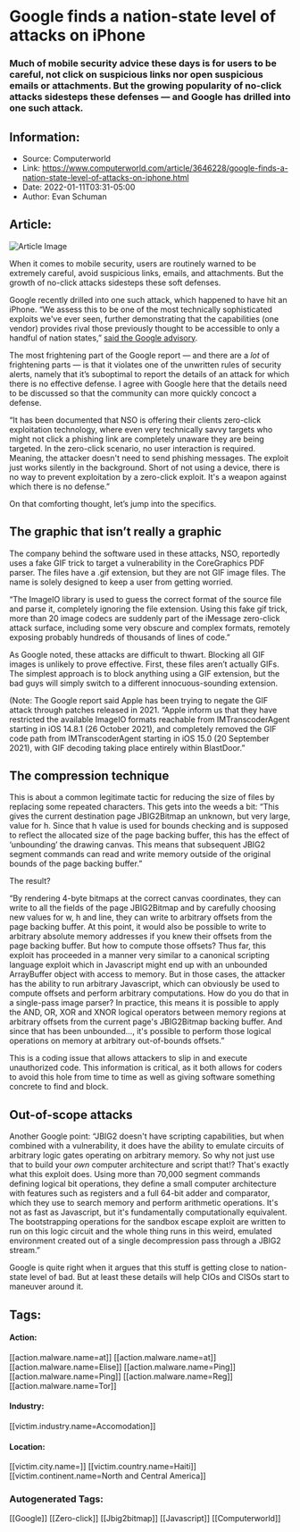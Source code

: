 # Google finds a nation-state level of attacks on iPhone
### Much of mobile security advice these days is for users to be careful, not click on suspicious links nor open suspicious emails or attachments. But the growing popularity of no-click attacks sidesteps these defenses — and Google has drilled into one such attack.

## Information:
+ Source: Computerworld
+ Link: https://www.computerworld.com/article/3646228/google-finds-a-nation-state-level-of-attacks-on-iphone.html
+ Date: 2022-01-11T03:31-05:00
+ Author: Evan Schuman


## Article:
![Article Image](https://images.idgesg.net/images/article/2020/09/security_system_involving_a_wall_of_combination_locks_on_interconnected_puzzle_pieces_and_shield_cybersecurity_encryption_cryptographic_solutions_by_artystarty_gettyimages-1254278292_2400x1600-100858211-large.jpg?auto=webp&quality=85,70)

When it comes to mobile security, users are routinely warned to be extremely careful, avoid suspicious links, emails, and attachments. But the growth of no-click attacks sidesteps these soft defenses.

Google recently drilled into one such attack, which happened to have hit an iPhone. “We assess this to be one of the most technically sophisticated exploits we've ever seen, further demonstrating that the capabilities (one vendor) provides rival those previously thought to be accessible to only a handful of nation states,” [said the Google advisory](https://googleprojectzero.blogspot.com/2021/12/a-deep-dive-into-nso-zero-click.html).

The most frightening part of the Google report — and there are a *lot* of frightening parts — is that it violates one of the unwritten rules of security alerts, namely that it’s suboptimal to report the details of an attack for which there is no effective defense. I agree with Google here that the details need to be discussed so that the community can more quickly concoct a defense.

“It has been documented that NSO is offering their clients zero-click exploitation technology, where even very technically savvy targets who might not click a phishing link are completely unaware they are being targeted. In the zero-click scenario, no user interaction is required. Meaning, the attacker doesn't need to send phishing messages. The exploit just works silently in the background. Short of not using a device, there is no way to prevent exploitation by a zero-click exploit. It's a weapon against which there is no defense.”

On that comforting thought, let’s jump into the specifics.

The graphic that isn’t really a graphic
---------------------------------------

The company behind the software used in these attacks, NSO, reportedly uses a fake GIF trick to target a vulnerability in the CoreGraphics PDF parser. The files have a .gif extension, but they are not GIF image files. The name is solely designed to keep a user from getting worried.

“The ImageIO library is used to guess the correct format of the source file and parse it, completely ignoring the file extension. Using this fake gif trick, more than 20 image codecs are suddenly part of the iMessage zero-click attack surface, including some very obscure and complex formats, remotely exposing probably hundreds of thousands of lines of code.” 

As Google noted, these attacks are difficult to thwart. Blocking all GIF images is unlikely to prove effective. First, these files aren’t actually GIFs. The simplest approach is to block anything using a GIF extension, but the bad guys will simply switch to a different innocuous-sounding extension.

(Note: The Google report said Apple has been trying to negate the GIF attack through patches released in 2021. “Apple inform us that they have restricted the available ImageIO formats reachable from IMTranscoderAgent starting in iOS 14.8.1 (26 October 2021), and completely removed the GIF code path from IMTranscoderAgent starting in iOS 15.0 (20 September 2021), with GIF decoding taking place entirely within BlastDoor.”

The compression technique
-------------------------

This is about a common legitimate tactic for reducing the size of files by replacing some repeated characters. This gets into the weeds a bit: “This gives the current destination page JBIG2Bitmap an unknown, but very large, value for h. Since that h value is used for bounds checking and is supposed to reflect the allocated size of the page backing buffer, this has the effect of ‘unbounding’ the drawing canvas. This means that subsequent JBIG2 segment commands can read and write memory outside of the original bounds of the page backing buffer.”

The result?

“By rendering 4-byte bitmaps at the correct canvas coordinates, they can write to all the fields of the page JBIG2Bitmap and by carefully choosing new values for w, h and line, they can write to arbitrary offsets from the page backing buffer. At this point, it would also be possible to write to arbitrary absolute memory addresses if you knew their offsets from the page backing buffer. But how to compute those offsets? Thus far, this exploit has proceeded in a manner very similar to a canonical scripting language exploit which in Javascript might end up with an unbounded ArrayBuffer object with access to memory. But in those cases, the attacker has the ability to run arbitrary Javascript, which can obviously be used to compute offsets and perform arbitrary computations. How do you do that in a single-pass image parser? In practice, this means it is possible to apply the AND, OR, XOR and XNOR logical operators between memory regions at arbitrary offsets from the current page's JBIG2Bitmap backing buffer. And since that has been unbounded…, it's possible to perform those logical operations on memory at arbitrary out-of-bounds offsets.”

This is a coding issue that allows attackers to slip in and execute unauthorized code. This information is critical, as it both allows for coders to avoid this hole from time to time as well as giving software something concrete to find and block.

Out-of-scope attacks
--------------------

Another Google point: “JBIG2 doesn't have scripting capabilities, but when combined with a vulnerability, it does have the ability to emulate circuits of arbitrary logic gates operating on arbitrary memory. So why not just use that to build your *own* computer architecture and script that!? That's exactly what this exploit does. Using more than 70,000 segment commands defining logical bit operations, they define a small computer architecture with features such as registers and a full 64-bit adder and comparator, which they use to search memory and perform arithmetic operations. It's not as fast as Javascript, but it's fundamentally computationally equivalent. The bootstrapping operations for the sandbox escape exploit are written to run on this logic circuit and the whole thing runs in this weird, emulated environment created out of a single decompression pass through a JBIG2 stream.”

Google is quite right when it argues that this stuff is getting close to nation-state level of bad. But at least these details will help CIOs and CISOs start to maneuver around it.





## Tags:

#### Action:
[[action.malware.name=at]] [[action.malware.name=at]] [[action.malware.name=Elise]] [[action.malware.name=Ping]] [[action.malware.name=Ping]] [[action.malware.name=Reg]] [[action.malware.name=Tor]]

#### Industry:
[[victim.industry.name=Accomodation]]

#### Location:
[[victim.city.name=]] [[victim.country.name=Haiti]] [[victim.continent.name=North and Central America]]

### Autogenerated Tags:
[[Google]] [[Zero-click]] [[Jbig2bitmap]] [[Javascript]] [[Computerworld]]

